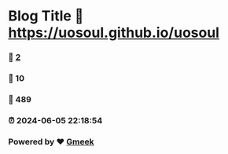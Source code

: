 # Blog Title :link: https://uosoul.github.io/uosoul 
### :page_facing_up: [2](https://uosoul.github.io/uosoul/tag.html) 
### :speech_balloon: 10 
### :hibiscus: 489 
### :alarm_clock: 2024-06-05 22:18:54 
### Powered by :heart: [Gmeek](https://github.com/Meekdai/Gmeek)

